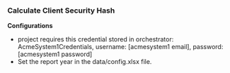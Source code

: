 ### Calculate Client Security Hash ###
**Configurations**

* project requires this credential stored in orchestrator: AcmeSystem1Credentials, username: [acmesystem1 email], password: [acmesystem1 password]
* Set the report year in the data/config.xlsx file.